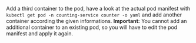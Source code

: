 Add a third container to the pod, have a look at the actual pod manifest with `kubectl get pod -n counting-service counter -o yaml` and add another container according the given informations.
**Important:** You cannot add an additional container to an existing pod, so you will have to edit the pod manifest and apply it again.